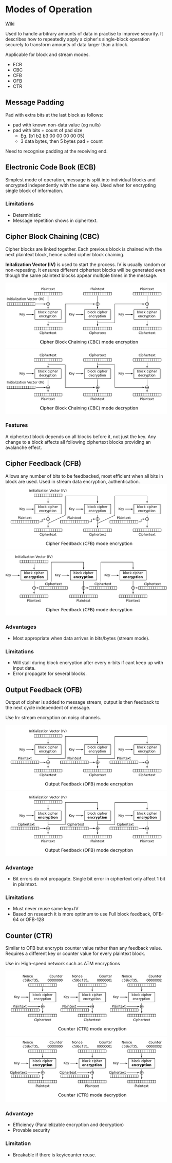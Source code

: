 # Modes of Operation

[Wiki](https://en.wikipedia.org/wiki/Block_cipher_mode_of_operation)

Used to handle arbitrary amounts of data in practise to improve security. It describes how to repeatedly apply a cipher's single-block operation securely to transform amounts of data larger than a block.

Applicable for block and stream modes.

- ECB
- CBC
- CFB
- OFB
- CTR

## Message Padding
Pad with extra bits at the last block as follows:
- pad with known non-data value (eg nulls)
- pad with bits + count of pad size
    - Eg. [b1 b2 b3 00 00 00 00 05]
    - 3 data bytes, then 5 bytes pad + count

Need to recognise padding at the receiving end.

## Electronic Code Book (ECB)
Simplest mode of operation, message is split into individual blocks and encrypted independently with the same key. Used when for encrypting single block of information.

### Limitations
- Deterministic
- Message repetition shows in ciphertext.

## Cipher Block Chaining (CBC)
Cipher blocks are linked together. Each previous block is chained with the next plaintext block, hence called cipher block chaining.

**Initalization Vector (IV)** is used to start the process. IV is usually random or non-repeating. It ensures different ciphertext blocks will be generated even though the same plaintext blocks appear multiple times in the message.

![CBC Encryption](CBC_encryption.png)
![CBC Encryption](CBC_decryption.png)

### Features
A ciphertext block depends on all blocks before it, not just the key. Any change to a block affects all following ciphertext blocks providing an avalanche effect.

## Cipher Feedback (CFB)
Allows any number of bits to be feedbacked, most efficient when all bits in block are used. Used in stream data encryption, authentication.
![CFB Encryption](CFB_encryption.png)
![CFB Decryption](CFB_decryption.png)

### Advantages
- Most appropriate when data arrives in bits/bytes (stream mode).

### Limitations
- Will stall during block encryption after every n-bits if cant keep up with input data.
- Error propagate for several blocks.

## Output Feedback (OFB)
Output of cipher is added to message stream, output is then feedback to the next cycle independent of message.

Use In: stream encryption on noisy channels.

![OFB Encryption](OFB_encryption.png)
![OFB Decryption](OFB_decryption.png)

### Advantage
- Bit errors do not propagate. Single bit error in ciphertext only affect 1 bit in plaintext.

### Limitations
- Must never reuse same key+IV
- Based on research it is more optimum to use Full block feedback, OFB-64 or OFB-128

## Counter (CTR)
Similar to OFB but encrypts counter value rather than any feedback value. Requires a different key or counter value for every plaintext block.

Use in: High-speed network such as ATM encryptions

![CTR Encryption](CTR_encryption.png)
![CTR Decryption](CTR_decryption.png)

### Advantage
- Efficiency (Parallelizable encryption and decryption)
- Provable security

### Limitation
- Breakable if there is key/counter reuse.
